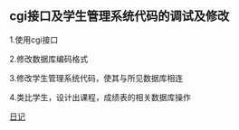 ## cgi接口及学生管理系统代码的调试及修改

1.使用cgi接口

2.修改数据库编码格式

3.修改学生管理系统代码，使其与所见数据库相连

4.类比学生，设计出课程，成绩表的相关数据库操作

[日记](../doc/cgi.md)
